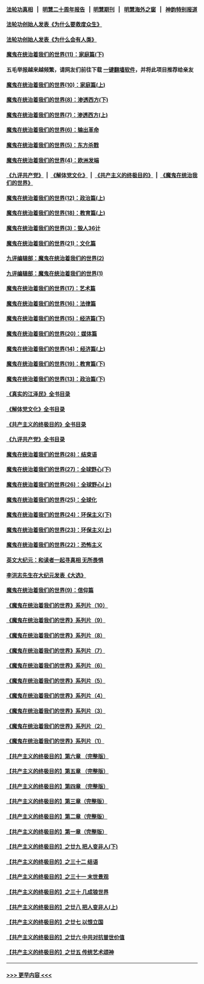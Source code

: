 #### [法轮功真相](https://github.com/gfw-breaker/truth/blob/master/README.md?t=0) &nbsp;&nbsp;|&nbsp;&nbsp; [明慧二十周年报告](https://github.com/gfw-breaker/mh-reports/blob/master/README.md?t=0) &nbsp;&nbsp;|&nbsp;&nbsp;[明慧期刊](https://github.com/gfw-breaker/mh-qikan) &nbsp;&nbsp;|&nbsp;&nbsp; [明慧海外之窗](https://github.com/gfw-breaker/mh-news/blob/master/README.md?t=0) &nbsp;&nbsp;|&nbsp;&nbsp; [神韵特别报道](https://github.com/gfw-breaker/mh-news/blob/master/shenyun.md?t=0)
#### [法轮功创始人发表《为什么要救度众生》](../pages/nsc422/n13975246.md?t=05031243) 
#### [法轮功创始人发表《为什么会有人类》](../pages/nsc422/n13912117.md?t=05031243) 
#### [魔鬼在统治着我们的世界(11)：家庭篇(下)](../pages/nsc422/n10440961.md?t=05031243) 
#### 五毛举报越来越频繁，请网友们前往下载 [一键翻墙软件](https://github.com/gfw-breaker/ssr-accounts)，并将此项目推荐给亲友
#### [魔鬼在统治着我们的世界(10)：家庭篇(上)](../pages/nsc422/n10435448.md?t=05031243) 
#### [魔鬼在统治着我们的世界(8)：渗透西方(下)](../pages/nsc422/n10429603.md?t=05031243) 
#### [魔鬼在统治着我们的世界(7)：渗透西方(上)](../pages/nsc422/n10426013.md?t=05031243) 
#### [魔鬼在统治着我们的世界(6)：输出革命](../pages/nsc422/n10421536.md?t=05031243) 
#### [魔鬼在统治着我们的世界(5)：东方杀戮](../pages/nsc422/n10417707.md?t=05031243) 
#### [魔鬼在统治着我们的世界(4)：欧洲发端](../pages/nsc422/n10414890.md?t=05031243) 
#### [《九评共产党》](https://github.com/begood0513/9ping.md/blob/master/README.md) &nbsp;|&nbsp; [《解体党文化》](../../../../jtdwh.md/blob/master/README.md)  &nbsp;|&nbsp; [《共产主义的终极目的》](../../../../gczydzjmd.md/blob/master/README.md) &nbsp;|&nbsp; [《魔鬼在统治我们的世界》](../../../../mgztzwmdsj.md/blob/master/README.md) 
#### [魔鬼在统治着我们的世界(12)：政治篇(上)](../pages/nsc422/n10444576.md?t=05031243) 
#### [魔鬼在统治着我们的世界(18)：教育篇(上)](../pages/nsc422/n10526970.md?t=05031243) 
#### [魔鬼在统治着我们的世界(3)：毁人36计](../pages/nsc422/n10411583.md?t=05031243) 
#### [魔鬼在统治着我们的世界(21)：文化篇](../pages/nsc422/n10597706.md?t=05031243) 
#### [九评编辑部：魔鬼在统治着我们的世界(2)](../pages/nsc422/n10410036.md?t=05031243) 
#### [九评编辑部：魔鬼在统治着我们的世界(1)](../pages/nsc422/n10406825.md?t=05031243) 
#### [魔鬼在统治着我们的世界(17)：艺术篇](../pages/nsc422/n10499093.md?t=05031243) 
#### [魔鬼在统治着我们的世界(16)：法律篇](../pages/nsc422/n10485969.md?t=05031243) 
#### [魔鬼在统治着我们的世界(15)：经济篇(下)](../pages/nsc422/n10469975.md?t=05031243) 
#### [魔鬼在统治着我们的世界(20)：媒体篇](../pages/nsc422/n10586579.md?t=05031243) 
#### [魔鬼在统治着我们的世界(14)：经济篇(上)](../pages/nsc422/n10457370.md?t=05031243) 
#### [魔鬼在统治着我们的世界(19)：教育篇(下)](../pages/nsc422/n10564808.md?t=05031243) 
#### [魔鬼在统治着我们的世界(13)：政治篇(下)](../pages/nsc422/n10448270.md?t=05031243) 
#### [《真实的江泽民》全书目录](../pages/nsc422/n13721399.md?t=05031243) 
#### [《解体党文化》全书目录](../pages/nsc422/n13721157.md?t=05031243) 
#### [《共产主义的终极目的》全书目录](../pages/nsc422/n13721048.md?t=05031243) 
#### [《九评共产党》全书目录](../pages/nsc422/n13708085.md?t=05031243) 
#### [魔鬼在统治着我们的世界(28)：结束语](../pages/nsc422/n10936246.md?t=05031243) 
#### [魔鬼在统治着我们的世界(27)：全球野心(下)](../pages/nsc422/n10928319.md?t=05031243) 
#### [魔鬼在统治着我们的世界(26)：全球野心(上)](../pages/nsc422/n10900318.md?t=05031243) 
#### [魔鬼在统治着我们的世界(25)：全球化](../pages/nsc422/n10788205.md?t=05031243) 
#### [魔鬼在统治着我们的世界(24)：环保主义(下)](../pages/nsc422/n10695307.md?t=05031243) 
#### [魔鬼在统治着我们的世界(23)：环保主义(上)](../pages/nsc422/n10688613.md?t=05031243) 
#### [魔鬼在统治着我们的世界(22)：恐怖主义](../pages/nsc422/n10614727.md?t=05031243) 
#### [英文大纪元：和读者一起寻真相 无所畏惧](../pages/nsc422/n12542027.md?t=05031243) 
#### [李洪志先生在大纪元发表《大选》](../pages/nsc422/n12534746.md?t=05031243) 
#### [魔鬼在统治着我们的世界(9)：信仰篇](../pages/nsc422/n10432159.md?t=05031243) 
#### [《魔鬼在统治着我们的世界》系列片（10）](../pages/nsc422/n12292670.md?t=05031243) 
#### [《魔鬼在统治着我们的世界》系列片（9）](../pages/nsc422/n12290859.md?t=05031243) 
#### [《魔鬼在统治着我们的世界》系列片（8）](../pages/nsc422/n12287445.md?t=05031243) 
#### [《魔鬼在统治着我们的世界》系列片（7）](../pages/nsc422/n12283425.md?t=05031243) 
#### [《魔鬼在统治着我们的世界》系列片（6）](../pages/nsc422/n12282314.md?t=05031243) 
#### [《魔鬼在统治着我们的世界》系列片（5）](../pages/nsc422/n12281419.md?t=05031243) 
#### [《魔鬼在统治着我们的世界》系列片（4）](../pages/nsc422/n12274024.md?t=05031243) 
#### [《魔鬼在统治着我们的世界》系列片（3）](../pages/nsc422/n12271322.md?t=05031243) 
#### [《魔鬼在统治着我们的世界》系列片（2）](../pages/nsc422/n12269049.md?t=05031243) 
#### [《魔鬼在统治着我们的世界》系列片（1）](../pages/nsc422/n12267575.md?t=05031243) 
#### [【共产主义的终极目的】第六章 （完整版）](../pages/nsc422/n11428913.md?t=05031243) 
#### [【共产主义的终极目的】第五章 （完整版）](../pages/nsc422/n11428912.md?t=05031243) 
#### [【共产主义的终极目的】第四章 （完整版）](../pages/nsc422/n11428907.md?t=05031243) 
#### [【共产主义的终极目的】第三章（完整版）](../pages/nsc422/n11428848.md?t=05031243) 
#### [【共产主义的终极目的】第二章（完整版）](../pages/nsc422/n11428831.md?t=05031243) 
#### [【共产主义的终极目的】第一章（完整版）](../pages/nsc422/n11417651.md?t=05031243) 
#### [【共产主义的终极目的】之廿九 把人变非人(下)](../pages/nsc422/n11344140.md?t=05031243) 
#### [【共产主义的终极目的】之三十二 结语](../pages/nsc422/n11360535.md?t=05031243) 
#### [【共产主义的终极目的】之三十一 末世景观](../pages/nsc422/n11351129.md?t=05031243) 
#### [【共产主义的终极目的】之三十 几成狼世界](../pages/nsc422/n11348280.md?t=05031243) 
#### [【共产主义的终极目的】之廿八 把人变非人(上)](../pages/nsc422/n11340492.md?t=05031243) 
#### [【共产主义的终极目的】之廿七 以恨立国](../pages/nsc422/n11336944.md?t=05031243) 
#### [【共产主义的终极目的】之廿六 中共对抗普世价值](../pages/nsc422/n11324785.md?t=05031243) 
#### [【共产主义的终极目的】之廿五 传统艺术颂神](../pages/nsc422/n11296396.md?t=05031243) 

----
#### [ >>> 更早内容 <<< ](../indexes/nsc422-earlier.md)
